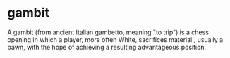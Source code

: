 # gambit

A gambit (from ancient Italian gambetto, meaning "to trip") is a chess opening in which a player, more often White, sacrifices material , usually a pawn, with the hope of achieving a resulting advantageous position.

